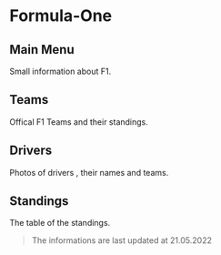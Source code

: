 # Formula-One


## Main Menu

Small information about F1.

## Teams

Offical F1 Teams and their standings.

## Drivers

Photos of drivers , their names and teams.

## Standings

The table of the standings.

> The informations are last updated at 21.05.2022


